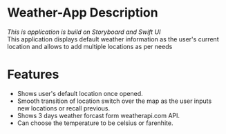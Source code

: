 # Weather-App Description
*This is application is build on Storyboard and Swift UI*<br>
This application displays default weather information as the user's current location and allows to add multiple locations as per needs
# Features
- Shows user's default location once opened.
- Smooth transition of location switch over the map as the user inputs new locations or recall previous.
- Shows 3 days weather forcast form weatherapi.com API.
- Can choose the temperature to be celsius or farenhite. 
